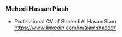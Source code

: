 ### Mehedi Hassan Piash
-  Professional CV of Shaeed Al Hasan Siam </br>
https://www.linkedin.com/in/siamshaeed/

